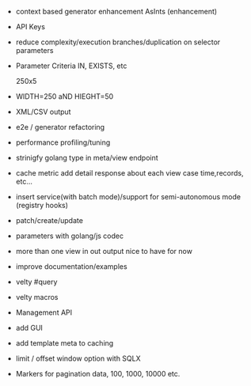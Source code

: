 - context based generator enhancement AsInts (enhancement)
- API Keys
- reduce complexity/execution branches/duplication on selector parameters
- Parameter Criteria IN, EXISTS, etc
  
    250x5

- WIDTH=250 aND HIEGHT=50

- XML/CSV output

- e2e / generator refactoring
- performance profiling/tuning
- strinigfy golang type in meta/view endpoint
- cache metric add detail response about each view case time,records, etc...
- insert service(with batch mode)/support for semi-autonomous mode (registry hooks)
- patch/create/update
- parameters with golang/js codec
- more than one view in out output nice to have for now
- improve documentation/examples

- velty #query
- velty macros
- Management API 
- add GUI

- add template meta to caching
- limit / offset window option with SQLX
- Markers for pagination data, 100, 1000, 10000 etc.